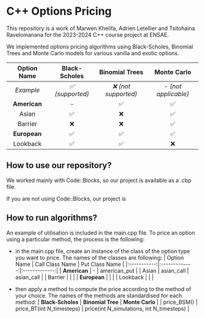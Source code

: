 # C++ Options Pricing

This repository is a work of Marwen Khelifa, Adrien Letellier and Tsitohaina Ravelomanana for the 2023-2024 C++ course project at ENSAE.

We implemented options pricing algorithms using Black-Scholes, Binomial Trees and Monte Carlo models for various vanilla and exotic options.

| Option Name | Black-Scholes | Binomial Trees | Monte Carlo |
|:-----------:|:-------------:|:-------:|:-----------:|
| *Example* | *:white_check_mark: (supported)* | *:x: (not supported)* | *- (not applicable)* |
| **American** | - | :white_check_mark: | :white_check_mark: |
| Asian | :white_check_mark: | :x: | :white_check_mark: |
| Barrier | :x: | :x: | :white_check_mark: |
| **European** | :white_check_mark: | :white_check_mark: | :white_check_mark: |
| Lookback | :white_check_mark: | :white_check_mark: | :x: |

## How to use our repository?

We worked mainly with Code::Blocks, so our project is available as a .cbp file.

If you are not using Code::Blocks, our project is

## How to run algorithms?

An example of utilisation is included in the main.cpp file. To price an option using a particular method, the process is the following:

- in the main.cpp file, create an instance of the class of the option type you want to price. The names of the classes are following:
| Option Name | Call Class Name | Put Class Name |
|:-----------:|:-------------:|:-------------:|
| **American** | - | american_put |
| Asian | asian_call | asian_call |
| Barrier | | |
| **European** | | |
| Lookback | | |

- then apply a method to compute the price according to the method of your choice. The names of the methods are standardised for each method:
| **Black-Scholes** | **Binomial Tree** | **Monte Carlo** |
| price_BSM() | price_BT(int N_timesteps) | price(int N_simulations, int N_timesteps) |
